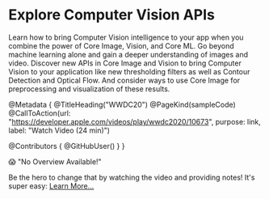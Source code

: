 # Explore Computer Vision APIs

Learn how to bring Computer Vision intelligence to your app when you combine the power of Core Image, Vision, and Core ML. Go beyond machine learning alone and gain a deeper understanding of images and video. Discover new APIs in Core Image and Vision to bring Computer Vision to your application like new thresholding filters as well as Contour Detection and Optical Flow. And consider ways to use Core Image for preprocessing and visualization of these results.

@Metadata {
   @TitleHeading("WWDC20")
   @PageKind(sampleCode)
   @CallToAction(url: "https://developer.apple.com/videos/play/wwdc2020/10673", purpose: link, label: "Watch Video (24 min)")

   @Contributors {
      @GitHubUser(<replace this with your GitHub handle>)
   }
}

😱 "No Overview Available!"

Be the hero to change that by watching the video and providing notes! It's super easy:
 [Learn More…](https://wwdcnotes.com/documentation/wwdcnotes/contributing)
